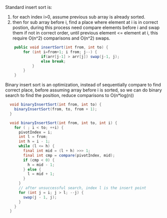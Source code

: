 Standard insert sort is:
1. for each index i>0, assume previous sub array is already sorted.
2. then for sub array before i, find a place where element at i is in correct postion, during this process need compare elements before i and swap them if not in correct order, until previous element <= element at i, this require O(n^2) comparisons and O(n^2) swaps.

```java
    public void insertSort(int from, int to) {
        for (int i=from+1; i from; j--) {
                if(arr[j-1] > arr[j]) swap(j-1, j);
                else break;
            }
        }
    }
```


Binary insert sort is an optimization, instead of sequentially compare to find correct place, before assuming array before i is sorted, so we can do binary search to find the position, reduce comparisons to O(n*log(n))
```java
  void binaryInsertSort(int from, int to) {
    binaryInsertSort(from, to, from + 1);
  }

  void binaryInsertSort(int from, int to, int i) {
    for ( ; i < to; ++i) {
      pivotIndex = i;
      int l = from;
      int h = i - 1;
      while (l <= h) {
        final int mid = (l + h) >>> 1;
        final int cmp = compare(pivotIndex, mid);
        if (cmp < 0) {
          h = mid - 1;
        } else {
          l = mid + 1;
        }
      }
      // after unsuccessful search, index l is the insert point
      for (int j = i; j > l; --j) {
        swap(j - 1, j);
      }
    }
  }
```


